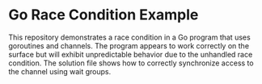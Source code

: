 # Go Race Condition Example

This repository demonstrates a race condition in a Go program that uses goroutines and channels.  The program appears to work correctly on the surface but will exhibit unpredictable behavior due to the unhandled race condition.  The solution file shows how to correctly synchronize access to the channel using wait groups.